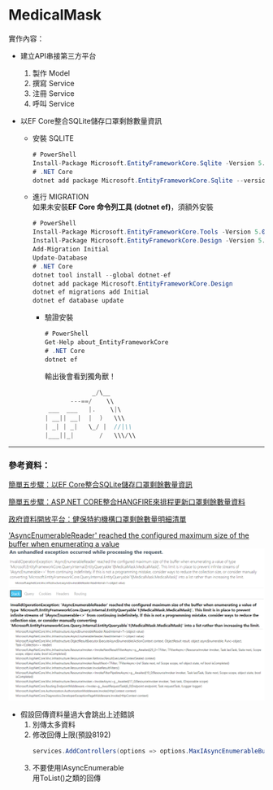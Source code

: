 # MedicalMask


實作內容：  

* 建立API串接第三方平台
    1. 製作 Model
    2. 撰寫 Service
    3. 注冊 Service
    4. 呼叫 Service

* 以EF Core整合SQLite儲存口罩剩餘數量資訊
    * 安裝 SQLITE  
        ```csharp
        # PowerShell
        Install-Package Microsoft.EntityFrameworkCore.Sqlite -Version 5.0.1
        # .NET Core
        dotnet add package Microsoft.EntityFrameworkCore.Sqlite --version 5.0.1
        ```
    * 進行 MIGRATION  
        如果未安裝**EF Core 命令列工具 (dotnet ef)**，須額外安裝
        ```csharp
        # PowerShell
        Install-Package Microsoft.EntityFrameworkCore.Tools -Version 5.0.1
        Install-Package Microsoft.EntityFrameworkCore.Design -Version 5.0.1
        Add-Migration Initial
        Update-Database
        # .NET Core
        dotnet tool install --global dotnet-ef
        dotnet add package Microsoft.EntityFrameworkCore.Design
        dotnet ef migrations add Initial
        dotnet ef database update
        ```
        * 驗證安裝
            ```csharp
            # PowerShell
            Get-Help about_EntityFrameworkCore
            # .NET Core
            dotnet ef 
            ```
            輸出後會看到獨角獸！  
            ```csharp
                         _/\__  
                   ---==/    \\  
             ___  ___   |.    \|\  
            | __|| __|  |  )   \\\  
            | _| | _|   \_/ |  //|\\  
            |___||_|       /   \\\/\\  
            ```

    

---  
### 參考資料：  
<a href="https://blog.kkbruce.net/2020/02/ef-core-sqlite.html#.X_LWB9j7SUk" target="_blank">簡單五步驟：以EF Core整合SQLite儲存口罩剩餘數量資訊</a>  

<a href="https://blog.kkbruce.net/2020/04/aspnet-core-hangfire-sqlite.html#.X_15Ouj7SUk" target="_blank">
簡單五步驟：ASP.NET CORE整合HANGFIRE來排程更新口罩剩餘數量資料</a>

<a href="https://data.gov.tw/dataset/116285">政府資料開放平台：健保特約機構口罩剩餘數量明細清單</a>  

<a href="https://stackoverflow.com/questions/58986882/asyncenumerablereader-reached-the-configured-maximum-size-of-the-buffer-when-e">'AsyncEnumerableReader' reached the configured maximum size of the buffer when enumerating a value</a>
![](AsyncEnumerableReader%20reached%20the%20configured%20maximum%20size.png)
* 假設回傳資料量過大會跳出上述錯誤
    1. 別傳太多資料
    2. 修改回傳上限(預設8192)
        ```csharp
        services.AddControllers(options => options.MaxIAsyncEnumerableBufferLimit = N)
        ```
    3. 不要使用IAsyncEnumerable  
        用ToList()之類的回傳
